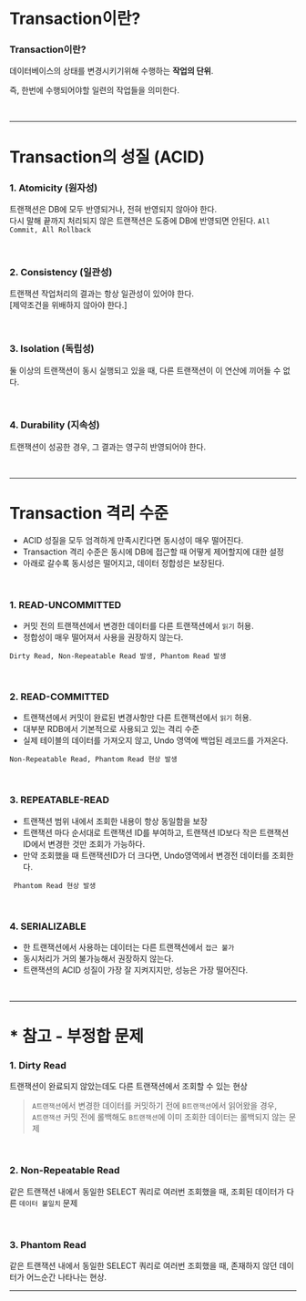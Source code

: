 # Transaction이란?
### Transaction이란?

데이터베이스의 상태를 변경시키기위해 수행하는 **작업의 단위**.

즉, 한번에 수행되어야할 일련의 작업들을 의미한다.

<br>
<hr>

# Transaction의 성질 (ACID)

### 1. Atomicity (원자성)

트랜잭션은 DB에 모두 반영되거나, 전혀 반영되지 않아야 한다.<br>
다시 말해 끝까지 처리되지 않은 트랜잭션은 도중에 DB에 반영되면 안된다.
`All Commit, All Rollback`

<br>

### 2. Consistency (일관성)

트랜잭션 작업처리의 결과는 항상 일관성이 있어야 한다.<br>
[제약조건을 위배하지 않아야 한다.]

<br>

### 3. Isolation (독립성)

둘 이상의 트랜잭션이 동시 실행되고 있을 때, 다른 트랜잭션이 이 연산에 끼어들 수 없다.

<br>

### 4. Durability (지속성)

트랜잭션이 성공한 경우, 그 결과는 영구히 반영되어야 한다.

<br>
<hr>

# Transaction 격리 수준

* ACID 성질을 모두 엄격하게 만족시킨다면 동시성이 매우 떨어진다.
* Transaction 격리 수준은 동시에 DB에 접근할 때 어떻게 제어할지에 대한 설정
* 아래로 갈수록 동시성은 떨어지고, 데이터 정합성은 보장된다.

<br>

### 1. READ-UNCOMMITTED

* 커밋 전의 트랜잭션에서 변경한 데이터를 다른 트랜잭션에서 `읽기` 허용.
* 정합성이 매우 떨어져서 사용을 권장하지 않는다.

```Dirty Read, Non-Repeatable Read 발생, Phantom Read 발생```

<br>

### 2. READ-COMMITTED

* 트랜잭션에서 커밋이 완료된 변경사항만 다른 트랜잭션에서 `읽기` 허용.
* 대부분 RDB에서 기본적으로 사용되고 있는 격리 수준
* 실제 테이블의 데이터를 가져오지 않고, Undo 영역에 백업된 레코드를 가져온다.

```Non-Repeatable Read, Phantom Read 현상 발생```

<br>

### 3. REPEATABLE-READ

* 트랜잭션 범위 내에서 조회한 내용이 항상 동일함을 보장
* 트랜잭션 마다 순서대로 트랜잭션 ID를 부여하고, 트랜잭션 ID보다 작은 트랜잭션 ID에서 변경한 것만 조회가 가능하다.
* 만약 조회했을 때 트랜잭션ID가 더 크다면, Undo영역에서 변경전 데이터를 조회한다. 

``` Phantom Read 현상 발생```

<br>

### 4. SERIALIZABLE

* 한 트랜잭션에서 사용하는 데이터는 다른 트랜잭션에서 `접근 불가`
* 동시처리가 거의 불가능해서 권장하지 않는다.
* 트랜잭션의 ACID 성질이 가장 잘 지켜지지만, 성능은 가장 떨어진다.

<br>

<hr>

# * 참고 - 부정합 문제

### 1. Dirty Read

트랜잭션이 완료되지 않았는데도 다른 트랜잭션에서 조회할 수 있는 현상
> `A트랜잭션`에서 변경한 데이터를 커밋하기 전에 `B트랜잭션`에서 읽어왔을 경우,<br>
> `A트랜잭션` 커밋 전에 롤백해도 `B트랜잭션`에 이미 조회한 데이터는 롤백되지 않는 문제

<br>

### 2. Non-Repeatable Read

같은 트랜잭션 내에서 동일한 SELECT 쿼리로 여러번 조회했을 때, 조회된 데이터가 다른 `데이터 불일치` 문제

<br>

### 3. Phantom Read

같은 트랜잭션 내에서 동일한 SELECT 쿼리로 여러번 조회했을 때, 존재하지 않던 데이터가 어느순간 나타나는 현상.

<hr>